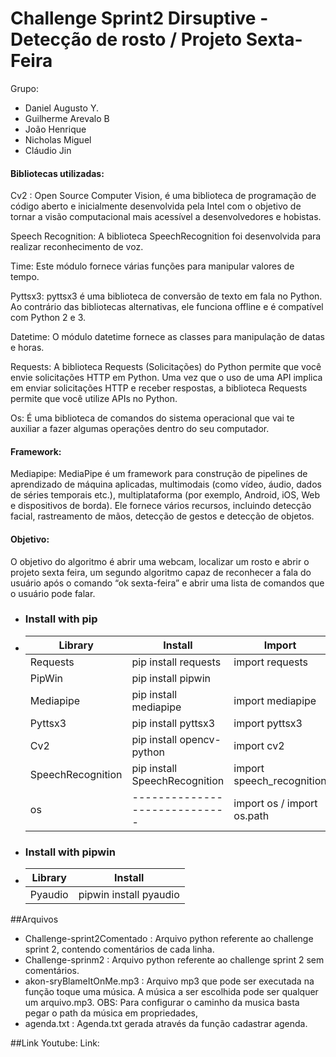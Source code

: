 <h1>Challenge Sprint2 Dirsuptive - Detecção de rosto / Projeto Sexta-Feira</h1>

<p>Grupo:</p>
<ul>
  <li>Daniel Augusto Y. </li>
  <li>Guilherme Arevalo B</li>
  <li>João Henrique</li>
  <li>Nicholas Miguel</li>
  <li>Cláudio Jin</li>
</ul>

<h4>Bibliotecas utilizadas:</h4>
<p></p>
<p>Cv2 : Open Source Computer Vision, é uma biblioteca de programação de código aberto e inicialmente desenvolvida pela Intel com o objetivo 
de tornar a visão computacional mais acessível a desenvolvedores e hobistas.</p>

<p>Speech Recognition: A biblioteca SpeechRecognition foi desenvolvida para realizar reconhecimento de voz.</p>

<p>Time: Este módulo fornece várias funções para manipular valores de tempo.</p>

<p>Pyttsx3: pyttsx3 é uma biblioteca de conversão de texto em fala no Python. Ao contrário das bibliotecas alternativas, 
ele funciona offline e é compatível com Python 2 e 3.</p>

<p>Datetime: O módulo datetime fornece as classes para manipulação de datas e horas.</p>

<p>Requests: A biblioteca Requests (Solicitações) do Python permite que você envie solicitações HTTP em Python.
Uma vez que o uso de uma API implica em enviar solicitações HTTP e receber respostas, a biblioteca Requests permite que você utilize APIs no Python.</p>

<p>Os: É uma biblioteca de comandos do sistema operacional que vai te auxiliar a fazer algumas operações dentro do seu computador.</p>

<h4>Framework:</h4>
	<p>Mediapipe: MediaPipe é um framework para construção de pipelines de aprendizado de máquina aplicadas, multimodais (como vídeo, áudio, dados de séries temporais etc.), multiplataforma (por exemplo, Android, iOS, Web e dispositivos de borda). Ele fornece vários recursos, incluindo detecção facial, rastreamento de mãos, detecção de gestos e detecção de objetos.</p>

<h4>Objetivo: </h4>
<p>O objetivo do algoritmo é abrir uma webcam, localizar um rosto e abrir o projeto sexta feira, um segundo algoritmo capaz de reconhecer a fala do usuário após o comando “ok sexta-feira” e abrir uma lista de comandos que o usuário pode falar.</p>

* ### Install with pip
* | Library                                     | Install                       | Import        	    |
  | ------------------------------------------- | ----------------------------- | ------------------------- |
  | Requests 			      	        | pip install requests          | import requests 	    |
  | PipWin 				        | pip install pipwin            |             	    	    |
  | Mediapipe 					| pip install mediapipe         | import mediapipe  	    |
  | Pyttsx3 				        | pip install pyttsx3           | import pyttsx3	    |
  | Cv2 				        | pip install opencv-python     | import cv2 		    |
  | SpeechRecognition 				| pip install SpeechRecognition | import speech_recognition |
  | os						| ----------------------------- | import os / import os.path|
  
  
* ### Install with pipwin
* | Library                                     | Install                       |
  | ------------------------------------------- | ----------------------------- |
  | Pyaudio 				        | pipwin install pyaudio        |


##Arquivos
- Challenge-sprint2Comentado : Arquivo python referente ao challenge sprint 2, contendo comentários de cada linha.
- Challenge-sprinm2 : Arquivo python referente ao challenge sprint 2 sem comentários.
- akon-sryBlameItOnMe.mp3 : Arquivo mp3 que pode ser executada na função toque uma música. A música a ser escolhida pode ser qualquer um arquivo.mp3. OBS: Para configurar o caminho da musica basta pegar o path da música em propriedades,
- agenda.txt : Agenda.txt gerada através da função cadastrar agenda.

##Link Youtube:
Link: 
